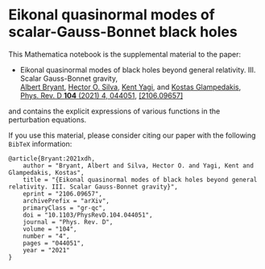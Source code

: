 # Eikonal quasinormal modes of scalar-Gauss-Bonnet black holes 

This Mathematica notebook is the supplemental material to the paper:

- Eikonal quasinormal modes of black holes beyond general relativity. III. Scalar Gauss-Bonnet gravity,  
[Albert Bryant](https://inspirehep.net/authors/1907189), 
[Hector O. Silva](http://www.phy.olemiss.edu/~hosilva/), 
[Kent Yagi](https://kentyagi27.wixsite.com/website), and 
[Kostas Glampedakis](https://inspirehep.net/authors/1034271),  
[Phys. Rev. D **104** (2021) 4, 044051](https://journals.aps.org/prd/abstract/10.1103/PhysRevD.104.044051), [[2106.09657]](https://arxiv.org/abs/2106.09657)

and contains the explicit expressions of various functions in the perturbation equations.

If you use this material, please consider citing our paper with the following `BibTeX` information:

```
@article{Bryant:2021xdh,
    author = "Bryant, Albert and Silva, Hector O. and Yagi, Kent and Glampedakis, Kostas",
    title = "{Eikonal quasinormal modes of black holes beyond general relativity. III. Scalar Gauss-Bonnet gravity}",
    eprint = "2106.09657",
    archivePrefix = "arXiv",
    primaryClass = "gr-qc",
    doi = "10.1103/PhysRevD.104.044051",
    journal = "Phys. Rev. D",
    volume = "104",
    number = "4",
    pages = "044051",
    year = "2021"
}
```
